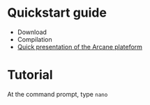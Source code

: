 # Quickstart guide
- Download
- Compilation
- [Quick presentation of the Arcane plateform](https://Nathan101203.github.io/PresentationLink.md)

# Tutorial
At the command prompt, type `nano`
